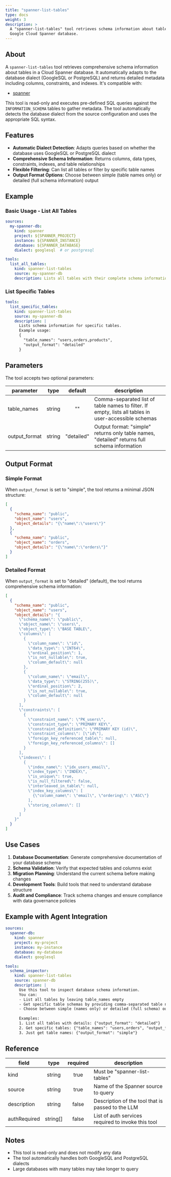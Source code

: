 ```yaml
---
title: "spanner-list-tables"
type: docs
weight: 3
description: >
  A "spanner-list-tables" tool retrieves schema information about tables in a
  Google Cloud Spanner database.
---
```


## About

A `spanner-list-tables` tool retrieves comprehensive schema information about
tables in a Cloud Spanner database. It automatically adapts to the database
dialect (GoogleSQL or PostgreSQL) and returns detailed metadata including
columns, constraints, and indexes. It's compatible with:

- [spanner](../../sources/spanner.md)

This tool is read-only and executes pre-defined SQL queries against the
`INFORMATION_SCHEMA` tables to gather metadata. The tool automatically detects
the database dialect from the source configuration and uses the appropriate SQL
syntax.

## Features

- **Automatic Dialect Detection**: Adapts queries based on whether the database
  uses GoogleSQL or PostgreSQL dialect
- **Comprehensive Schema Information**: Returns columns, data types, constraints,
  indexes, and table relationships
- **Flexible Filtering**: Can list all tables or filter by specific table names
- **Output Format Options**: Choose between simple (table names only) or detailed
  (full schema information) output

## Example

### Basic Usage - List All Tables

```yaml
sources:
  my-spanner-db:
    kind: spanner
    project: ${SPANNER_PROJECT}
    instance: ${SPANNER_INSTANCE}
    database: ${SPANNER_DATABASE}
    dialect: googlesql  # or postgresql

tools:
  list_all_tables:
    kind: spanner-list-tables
    source: my-spanner-db
    description: Lists all tables with their complete schema information
```

### List Specific Tables

```yaml
tools:
  list_specific_tables:
    kind: spanner-list-tables
    source: my-spanner-db
    description: |
      Lists schema information for specific tables.
      Example usage:
      {
        "table_names": "users,orders,products",
        "output_format": "detailed"
      }
```

## Parameters

The tool accepts two optional parameters:

| **parameter**   | **type** | **default** | **description**                                                                                      |
|-----------------|:--------:|:-----------:|------------------------------------------------------------------------------------------------------|
| table_names     | string   | ""          | Comma-separated list of table names to filter. If empty, lists all tables in user-accessible schemas |
| output_format   | string   | "detailed"  | Output format: "simple" returns only table names, "detailed" returns full schema information         |

## Output Format

### Simple Format

When `output_format` is set to "simple", the tool returns a minimal JSON structure:

```json
[
  {
    "schema_name": "public",
    "object_name": "users",
    "object_details": "{\"name\":\"users\"}"
  },
  {
    "schema_name": "public",
    "object_name": "orders",
    "object_details": "{\"name\":\"orders\"}"
  }
]
```

### Detailed Format

When `output_format` is set to "detailed" (default), the tool returns comprehensive schema information:

```json
[
  {
    "schema_name": "public",
    "object_name": "users",
    "object_details": "{
      \"schema_name\": \"public\",
      \"object_name\": \"users\",
      \"object_type\": \"BASE TABLE\",
      \"columns\": [
        {
          \"column_name\": \"id\",
          \"data_type\": \"INT64\",
          \"ordinal_position\": 1,
          \"is_not_nullable\": true,
          \"column_default\": null
        },
        {
          \"column_name\": \"email\",
          \"data_type\": \"STRING(255)\",
          \"ordinal_position\": 2,
          \"is_not_nullable\": true,
          \"column_default\": null
        }
      ],
      \"constraints\": [
        {
          \"constraint_name\": \"PK_users\",
          \"constraint_type\": \"PRIMARY KEY\",
          \"constraint_definition\": \"PRIMARY KEY (id)\",
          \"constraint_columns\": [\"id\"],
          \"foreign_key_referenced_table\": null,
          \"foreign_key_referenced_columns\": []
        }
      ],
      \"indexes\": [
        {
          \"index_name\": \"idx_users_email\",
          \"index_type\": \"INDEX\",
          \"is_unique\": true,
          \"is_null_filtered\": false,
          \"interleaved_in_table\": null,
          \"index_key_columns\": [
            {\"column_name\": \"email\", \"ordering\": \"ASC\"}
          ],
          \"storing_columns\": []
        }
      ]
    }"
  }
]
```

## Use Cases

1. **Database Documentation**: Generate comprehensive documentation of your
   database schema
2. **Schema Validation**: Verify that expected tables and columns exist
3. **Migration Planning**: Understand the current schema before making changes
4. **Development Tools**: Build tools that need to understand database structure
5. **Audit and Compliance**: Track schema changes and ensure compliance with
   data governance policies

## Example with Agent Integration

```yaml
sources:
  spanner-db:
    kind: spanner
    project: my-project
    instance: my-instance
    database: my-database
    dialect: googlesql

tools:
  schema_inspector:
    kind: spanner-list-tables
    source: spanner-db
    description: |
      Use this tool to inspect database schema information.
      You can:
      - List all tables by leaving table_names empty
      - Get specific table schemas by providing comma-separated table names
      - Choose between simple (names only) or detailed (full schema) output
      
      Examples:
      1. List all tables with details: {"output_format": "detailed"}
      2. Get specific tables: {"table_names": "users,orders", "output_format": "detailed"}
      3. Just get table names: {"output_format": "simple"}
```

## Reference

| **field**     | **type** | **required** | **description**                                                    |
|---------------|:--------:|:------------:|--------------------------------------------------------------------|
| kind          | string   | true         | Must be "spanner-list-tables"                                     |
| source        | string   | true         | Name of the Spanner source to query                               |
| description   | string   | false        | Description of the tool that is passed to the LLM                 |
| authRequired  | string[] | false        | List of auth services required to invoke this tool                |

## Notes

- This tool is read-only and does not modify any data
- The tool automatically handles both GoogleSQL and PostgreSQL dialects
- Large databases with many tables may take longer to query
